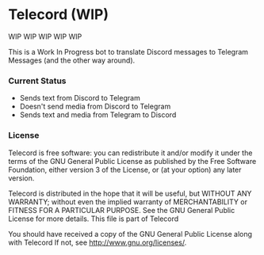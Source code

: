 # Telecord (WIP)

WIP WIP WIP WIP WIP

This is a Work In Progress bot to translate Discord messages to Telegram Messages (and the other way around).

### Current Status
- Sends text from Discord to Telegram
- Doesn't send media from Discord to Telegram
- Sends text and media from Telegram to Discord

### License

Telecord is free software: you can redistribute it and/or modify it under the terms of the GNU General Public License as published by the Free Software Foundation, either version 3 of the License, or (at your option) any later version.

Telecord is distributed in the hope that it will be useful, but WITHOUT ANY WARRANTY; without even the implied warranty of MERCHANTABILITY or FITNESS FOR A PARTICULAR PURPOSE. See the GNU General Public License for more details. This file is part of Telecord

You should have received a copy of the GNU General Public License along with Telecord If not, see http://www.gnu.org/licenses/.
